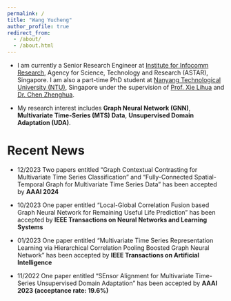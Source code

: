 ```yaml
---
permalink: /
title: "Wang Yucheng"
author_profile: true
redirect_from: 
  - /about/
  - /about.html
---
```


- I am currently a Senior Research Engineer at [Institute for Infocomm Research](https://www.a-star.edu.sg/i2r), Agency for Science, Technology and Research (ASTAR), Singapore. I am also a part-time PhD student at [Nanyang Technological University (NTU)](https://www.ntu.edu.sg/), Singapore under the supervision of [Prof. Xie Lihua](https://dr.ntu.edu.sg/cris/rp/rp00784) and [Dr. Chen Zhenghua](https://zhenghuantu.github.io/).

- My research interest includes **Graph Neural Network (GNN)**, **Multivariate Time-Series (MTS) Data**, **Unsupervised Domain Adaptation (UDA)**.

Recent News
======

- 12/2023 Two papers entitled “Graph Contextual Contrasting for Multivariate Time Series Classification” and “Fully-Connected Spatial-Temporal Graph for Multivariate Time Series Data” has been accepted by **AAAI 2024**

- 10/2023 One paper entitled “Local-Global Correlation Fusion based Graph Neural Network for Remaining Useful Life Prediction” has been accepted by **IEEE Transactions on Neural Networks and Learning Systems**

- 01/2023 One paper entitled “Multivariate Time Series Representation Learning via Hierarchical Correlation Pooling Boosted Graph Neural Network” has been accepted by **IEEE Transactions on Artificial Intelligence**

- 11/2022 One paper entitled “SEnsor Alignment for Multivariate Time-Series Unsupervised Domain Adaptation” has been accepted by **AAAI 2023 (acceptance rate: 19.6%)**
